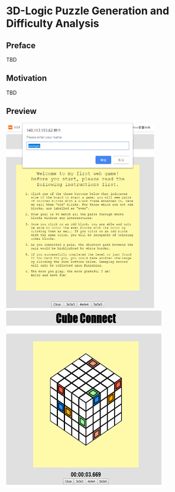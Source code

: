 # 3D-Logic Puzzle Generation and Difficulty Analysis
## Preface
TBD
## Motivation
TBD
## Preview
<img src="i1.png" width="400" height="500"/> <img src="i2.png" width="420" height="480"/>
